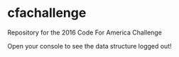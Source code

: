 # cfachallenge
Repository for the 2016 Code For America Challenge

Open your console to see the data structure logged out!
